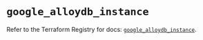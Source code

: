 # `google_alloydb_instance`

Refer to the Terraform Registry for docs: [`google_alloydb_instance`](https://registry.terraform.io/providers/hashicorp/google/6.11.2/docs/resources/alloydb_instance).
